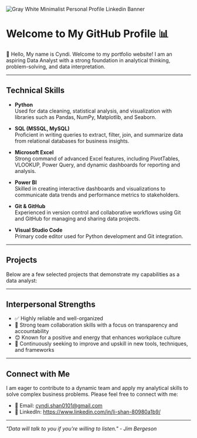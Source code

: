 ![Gray White Minimalist Personal Profile Linkedin Banner](https://github.com/user-attachments/assets/2b61be3e-c1dd-42c6-af3e-4d2f7a66ccad)


# Welcome to My GitHub Profile 📊

👋 Hello, My name is Cyndi. Welcome to my portfolio website! I am an aspiring Data Analyst with a strong foundation in analytical thinking, problem-solving, and data interpretation. 

---

## Technical Skills

- **Python**  
  Used for data cleaning, statistical analysis, and visualization with libraries such as Pandas, NumPy, Matplotlib, and Seaborn.

- **SQL (MSSQL, MySQL)**  
  Proficient in writing queries to extract, filter, join, and summarize data from relational databases for business insights.

- **Microsoft Excel**  
  Strong command of advanced Excel features, including PivotTables, VLOOKUP, Power Query, and dynamic dashboards for reporting and analysis.

- **Power BI**  
  Skilled in creating interactive dashboards and visualizations to communicate data trends and performance metrics to stakeholders.

- **Git & GitHub**  
  Experienced in version control and collaborative workflows using Git and GitHub for managing and sharing data projects.

- **Visual Studio Code**  
  Primary code editor used for Python development and Git integration.

---

## Projects

Below are a few selected projects that demonstrate my capabilities as a data analyst:



---

## Interpersonal Strengths

- ✅ Highly reliable and well-organized
- 🤝 Strong team collaboration skills with a focus on transparency and accountability
- 😊 Known for a positive and energy that enhances workplace culture
- 🧠 Continuously seeking to improve and upskill in new tools, techniques, and frameworks

---

## Connect with Me

I am eager to contribute to a dynamic team and apply my analytical skills to solve complex business problems. Please feel free to connect with me:

- 📧 Email: cyndi.shan0101@gmail.com  
- 💼 LinkedIn: https://www.linkedin.com/in/li-shan-80980a1b9/ 

---

*"Data will talk to you if you're willing to listen." - Jim Bergeson*

<!---
cyndishan/cyndishan is a ✨ special ✨ repository because its `README.md` (this file) appears on your GitHub profile.
You can click the Preview link to take a look at your changes.
--->
